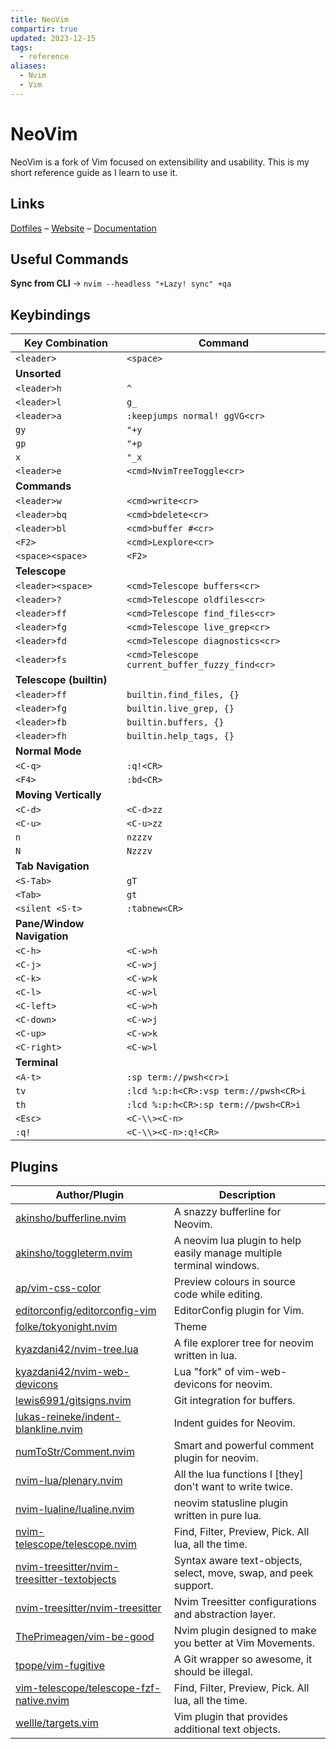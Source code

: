 ```yaml
---
title: NeoVim
compartir: true
updated: 2023-12-15
tags:
  - reference
aliases:
  - Nvim
  - Vim
---
```


# NeoVim

NeoVim is a fork of Vim focused on extensibility and usability. This is my short reference guide as I learn to use it.

## Links

[Dotfiles](https://github.com/semanticdata/dotfiles) – [Website](https://neovim.io/) – [Documentation](https://neovim.io/doc/)

## Useful Commands

**Sync from CLI** → `nvim --headless "+Lazy! sync" +qa`

## Keybindings

| Key Combination            | Command                                        |
| -------------------------- | ---------------------------------------------- |
| `<leader>`                 | `<space>`                                      |
| **Unsorted**               |
| `<leader>h`                | `^`                                            |
| `<leader>l`                | `g_`                                           |
| `<leader>a`                | `:keepjumps normal! ggVG<cr>`                  |
| `gy`                       | `"+y`                                          |
| `gp`                       | `"+p`                                          |
| `x`                        | `"_x`                                          |
| `<leader>e`                | `<cmd>NvimTreeToggle<cr>`                      |
| **Commands**               |
| `<leader>w`                | `<cmd>write<cr>`                               |
| `<leader>bq`               | `<cmd>bdelete<cr>`                             |
| `<leader>bl`               | `<cmd>buffer #<cr>`                            |
| `<F2>`                     | `<cmd>Lexplore<cr>`                            |
| `<space><space>`           | `<F2>`                                         |
| **Telescope**              |
| `<leader><space>`          | `<cmd>Telescope buffers<cr>`                   |
| `<leader>?`                | `<cmd>Telescope oldfiles<cr>`                  |
| `<leader>ff`               | `<cmd>Telescope find_files<cr>`                |
| `<leader>fg`               | `<cmd>Telescope live_grep<cr>`                 |
| `<leader>fd`               | `<cmd>Telescope diagnostics<cr>`               |
| `<leader>fs`               | `<cmd>Telescope current_buffer_fuzzy_find<cr>` |
| **Telescope (builtin)**    |
| `<leader>ff`               | `builtin.find_files, {}`                       |
| `<leader>fg`               | `builtin.live_grep, {}`                        |
| `<leader>fb`               | `builtin.buffers, {}`                          |
| `<leader>fh`               | `builtin.help_tags, {}`                        |
| **Normal Mode**            |
| `<C-q>`                    | `:q!<CR>`                                      |
| `<F4>`                     | `:bd<CR>`                                      |
| **Moving Vertically**      |
| `<C-d>`                    | `<C-d>zz`                                      |
| `<C-u>`                    | `<C-u>zz`                                      |
| `n`                        | `nzzzv`                                        |
| `N`                        | `Nzzzv`                                        |
| **Tab Navigation**         |
| `<S-Tab>`                  | `gT`                                           |
| `<Tab>`                    | `gt`                                           |
| `<silent <S-t>`            | `:tabnew<CR>`                                  |
| **Pane/Window Navigation** |
| `<C-h>`                    | `<C-w>h`                                       |
| `<C-j>`                    | `<C-w>j`                                       |
| `<C-k>`                    | `<C-w>k`                                       |
| `<C-l>`                    | `<C-w>l`                                       |
| `<C-left>`                 | `<C-w>h`                                       |
| `<C-down>`                 | `<C-w>j`                                       |
| `<C-up>`                   | `<C-w>k`                                       |
| `<C-right>`                | `<C-w>l`                                       |
| **Terminal**               |
| `<A-t>`                    | `:sp term://pwsh<cr>i`                         |
| `tv`                       | `:lcd %:p:h<CR>:vsp term://pwsh<CR>i`          |
| `th`                       | `:lcd %:p:h<CR>:sp term://pwsh<CR>i`           |
| `<Esc>`                    | `<C-\\><C-n>`                                  |
| `:q!`                      | `<C-\\><C-n>:q!<CR>`                           |

## Plugins

| Author/Plugin | Description |
| --- | --- |
| [akinsho/bufferline.nvim](https://github.com/akinsho/bufferline.nvim) | A snazzy bufferline for Neovim. |
| [akinsho/toggleterm.nvim](https://github.com/akinsho/toggleterm.nvim) | A neovim lua plugin to help easily manage multiple terminal windows. |
| [ap/vim-css-color](https://github.com/ap/vim-css-color) | Preview colours in source code while editing. |
| [editorconfig/editorconfig-vim](https://github.com/editorconfig/editorconfig-vim) | EditorConfig plugin for Vim. |
| [folke/tokyonight.nvim](https://github.com/folke/tokyonight.nvim) | Theme |
| [kyazdani42/nvim-tree.lua](https://github.com/kyazdani42/nvim-tree.lua) | A file explorer tree for neovim written in lua. |
| [kyazdani42/nvim-web-devicons](https://github.com/kyazdani42/nvim-web-devicons) | Lua "fork" of vim-web-devicons for neovim. |
| [lewis6991/gitsigns.nvim](https://github.com/lewis6991/gitsigns.nvim) | Git integration for buffers. |
| [lukas-reineke/indent-blankline.nvim](https://github.com/lukas-reineke/indent-blankline.nvim) | Indent guides for Neovim. |
| [numToStr/Comment.nvim](https://github.com/numToStr/Comment.nvim) | Smart and powerful comment plugin for neovim. |
| [nvim-lua/plenary.nvim](https://github.com/nvim-lua/plenary.nvim) | All the lua functions I [they] don't want to write twice. |
| [nvim-lualine/lualine.nvim](https://github.com/nvim-lualine/lualine.nvim) | neovim statusline plugin written in pure lua. |
| [nvim-telescope/telescope.nvim](https://github.com/nvim-telescope/telescope.nvim) | Find, Filter, Preview, Pick. All lua, all the time. |
| [nvim-treesitter/nvim-treesitter-textobjects](https://github.com/nvim-treesitter/nvim-treesitter-textobjects) | Syntax aware text-objects, select, move, swap, and peek support. |
| [nvim-treesitter/nvim-treesitter](https://github.com/nvim-treesitter/nvim-treesitter) | Nvim Treesitter configurations and abstraction layer. |
| [ThePrimeagen/vim-be-good](https://github.com/ThePrimeagen/vim-be-good) | Nvim plugin designed to make you better at Vim Movements. |
| [tpope/vim-fugitive](https://github.com/tpope/vim-fugitive) | A Git wrapper so awesome, it should be illegal. |
| [vim-telescope/telescope-fzf-native.nvim](https://github.com/nvim-telescope/telescope-fzf-native.nvim) | Find, Filter, Preview, Pick. All lua, all the time. |
| [wellle/targets.vim](https://github.com/wellle/targets.vim) | Vim plugin that provides additional text objects. |
